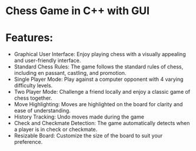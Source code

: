 # Chess Game in C++ with GUI

# Features:
- Graphical User Interface: Enjoy playing chess with a visually appealing and user-friendly interface.
- Standard Chess Rules: The game follows the standard rules of chess, including en passant, castling, and promotion.
- Single Player Mode: Play against a computer opponent with 4 varying difficulty levels.
- Two Player Mode: Challenge a friend locally and enjoy a classic game of chess together.
- Move Highlighting: Moves are highlighted on the board for clarity and ease of understanding.
- History Tracking: Undo moves made during the game
- Check and Checkmate Detection: The game automatically detects when a player is in check or checkmate.
- Resizable Board: Customize the size of the board to suit your preference.
